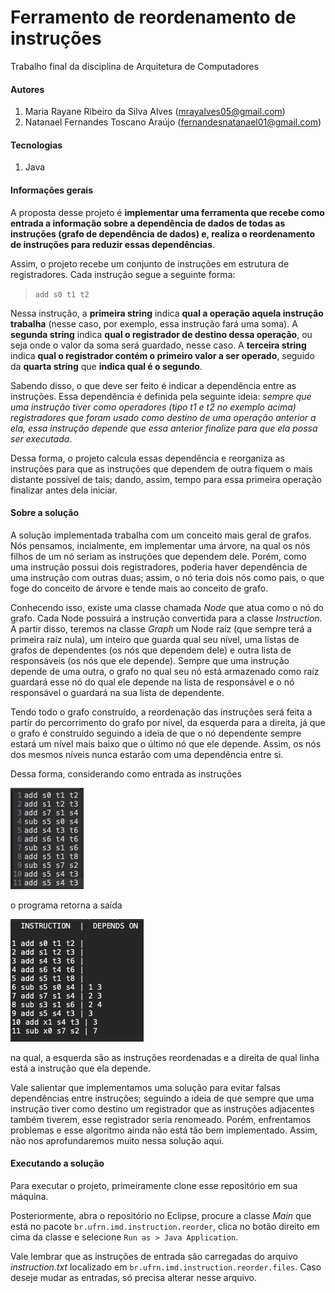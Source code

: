 # Ferramento de reordenamento de instruções

Trabalho final da disciplina de Arquitetura de Computadores

#### Autores

1. Maria Rayane Ribeiro da Silva Alves (mrayalves05@gmail.com)
2. Natanael Fernandes Toscano Araújo (fernandesnatanael01@gmail.com)

#### Tecnologias

1. Java

#### Informações gerais

A proposta desse projeto é **implementar uma ferramenta que recebe como entrada a informação sobre a  dependência de dados de todas as instruções (grafo de dependência de dados) e, realiza o reordenamento de instruções para reduzir essas dependências**.

Assim, o projeto recebe um conjunto de instruções em estrutura de registradores. Cada instrução segue a seguinte forma: 

> `add s0 t1 t2`

Nessa instrução, a **primeira string** indica **qual a operação aquela instrução trabalha** (nesse caso, por exemplo, essa instrução fará uma soma). A **segunda string** indica **qual o registrador de destino dessa operação**, ou seja onde o valor da soma será guardado, nesse caso. A **terceira string** indica **qual o registrador contém o primeiro valor a ser operado**, seguido da **quarta string** que **indica qual é o segundo**.

Sabendo disso, o que deve ser feito é indicar a dependência entre as instruções. Essa dependência é definida pela seguinte ideia: *sempre que uma instrução tiver como operadores (tipo t1 e t2 no exemplo acima) registradores que foram usado como destino de uma operação anterior a ela, essa instrução depende que essa anterior finalize para que ela possa ser executada*.
 
Dessa forma, o projeto calcula essas dependência e reorganiza as instruções para que as instruções que dependem de outra fiquem o mais distante possível de tais; dando, assim, tempo para essa primeira operação finalizar antes dela iniciar.


#### Sobre a solução

A solução implementada trabalha com um conceito mais geral de grafos. Nós pensamos, incialmente, em implementar uma árvore, na qual os nós filhos de um nó seriam as instruções que dependem dele. Porém, como uma instrução possui dois registradores, poderia haver dependência de uma instrução com outras duas; assim, o nó teria dois nós como pais, o que foge do conceito de árvore e tende mais ao conceito de grafo. 

Conhecendo isso, existe uma classe chamada *Node* que atua como o nó do grafo. Cada Node possuirá a instrução convertida para a classe *Instruction*. A partir disso, teremos na classe *Graph* um Node raíz (que sempre terá a primeira raíz nula), um inteiro que guarda qual seu nível, uma listas de grafos de dependentes (os nós que dependem dele) e outra lista de responsáveis (os nós que ele depende). Sempre que uma instrução depende de uma outra, o grafo no qual seu nó está armazenado como raíz guardará esse nó do qual ele depende na lista de responsável e o nó responsável o guardará na sua lista de dependente. 

Tendo todo o grafo construído, a reordenação das instruções será feita a partir do percorrimento do grafo por nível, da esquerda para a direita, já que o grafo é construído seguindo a ideia de que o nó dependente sempre estará um nível mais baixo que o último nó que ele depende. Assim, os nós dos mesmos níveis nunca estarão com uma dependência entre si.  

Dessa forma, considerando como entrada as instruções

![Instructions](readme-images/instructions.png)

o programa retorna a saída 

![Instructions](readme-images/return.png)

na qual, a esquerda são as instruções reordenadas e a direita de qual linha está a instrução que ela depende.

Vale salientar que implementamos uma solução para evitar falsas dependências entre instruções; seguindo a ideia de que sempre que uma instrução tiver como destino um registrador que as instruções adjacentes também tiverem, esse registrador seria renomeado. Porém, enfrentamos problemas e esse algoritmo ainda não está tão bem implementado. Assim, não nos aprofundaremos muito nessa solução aqui.

#### Executando a solução

Para executar o projeto, primeiramente clone esse repositório em sua máquina.

Posteriormente, abra o repositório no Eclipse, procure a classe *Main* que está no pacote `br.ufrn.imd.instruction.reorder`, clica no botão direito em cima da classe e selecione `Run as > Java Application`. 

Vale lembrar que as instruções de entrada são carregadas do arquivo *instruction.txt* localizado em `br.ufrn.imd.instruction.reorder.files`. Caso deseje mudar as entradas, só precisa alterar nesse arquivo.

